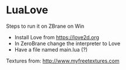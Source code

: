 # LuaLove

Steps to run it on ZBrane on Win

* Install Love from https://love2d.org
* In ZeroBrane change the interpreter to Love
* Have a file named main.lua (?)

Textures from: http://www.myfreetextures.com